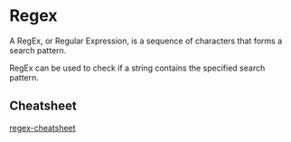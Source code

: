 # Regex
A RegEx, or Regular Expression, is a sequence of characters that forms a search pattern.

RegEx can be used to check if a string contains the specified search pattern.

## Cheatsheet
[regex-cheatsheet](https://quickref.me/regex)